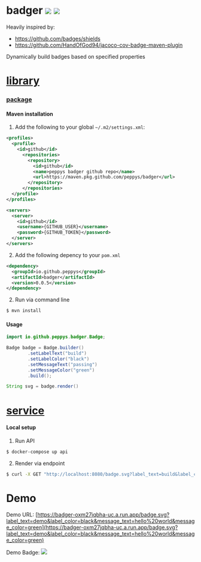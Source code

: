 # badger <img src="https://badger-oxm27jqbha-uc.a.run.app/badge.svg?label_text=author&label_color=black&message_text=peppy&message_color=green" /> <img src="https://badger-oxm27jqbha-uc.a.run.app/badge.svg?label_text=side%20projects&label_color=brown&message_text=are%20fun&message_color=blue" />

Heavily inspired by:
- https://github.com/badges/shields
- https://github.com/HandOfGod94/jacoco-cov-badge-maven-plugin

Dynamically build badges based on specified properties

# [library](./library)
### [package](https://github.com/peppys/badger/packages/343219)

#### Maven installation

1. Add the following to your global `~/.m2/settings.xml`:
```xml
<profiles>
  <profile>
    <id>github</id>
      <repositories>
        <repository>
          <id>github</id>
          <name>peppys badger github repo</name>
          <url>https://maven.pkg.github.com/peppys/badger</url>
        </repository>
      </repositories>
  </profile>
</profiles>

<servers>
  <server>
    <id>github</id>
    <username>{GITHUB_USER}</username>
    <password>{GITHUB_TOKEN}</password>
  </server>
</servers>
```
2. Add the following depency to your `pom.xml`
```xml
<dependency>
  <groupId>io.github.peppys</groupId>
  <artifactId>badger</artifactId>
  <version>0.0.5</version>
</dependency>
```
2. Run via command line
```sh
$ mvn install
```

#### Usage
```java
import io.github.peppys.badger.Badge;

Badge badge = Badge.builder()
        .setLabelText("build")
        .setLabelColor("black")
        .setMessageText("passing")
        .setMessageColor("green")
        .build();

String svg = badge.render()
```

# [service](./service)

#### Local setup

1. Run API
```sh
$ docker-compose up api
```

2. Render via endpoint
```sh
$ curl -X GET "http://localhost:8080/badge.svg?label_text=build&label_color=black&message_text=passing&message_color=green"
```

# Demo

Demo URL: [https://badger-oxm27jqbha-uc.a.run.app/badge.svg?label_text=demo&label_color=black&message_text=hello%20world&message_color=green](https://badger-oxm27jqbha-uc.a.run.app/badge.svg?label_text=demo&label_color=black&message_text=hello%20world&message_color=green)

Demo Badge: <img src="https://badger-oxm27jqbha-uc.a.run.app/badge.svg?label_text=demo&label_color=black&message_text=hello%20world&message_color=green" />
